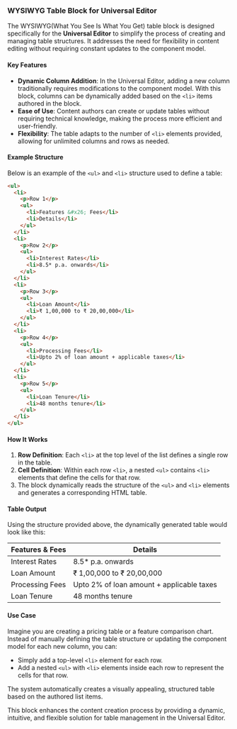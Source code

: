 ### WYSIWYG Table Block for Universal Editor

The WYSIWYG(What You See Is What You Get) table block is designed specifically for the **Universal Editor** to simplify the process of creating and managing table structures. It addresses the need for flexibility in content editing without requiring constant updates to the component model.

#### Key Features
- **Dynamic Column Addition**: In the Universal Editor, adding a new column traditionally requires modifications to the component model. With this block, columns can be dynamically added based on the `<li>` items authored in the block.
- **Ease of Use**: Content authors can create or update tables without requiring technical knowledge, making the process more efficient and user-friendly.
- **Flexibility**: The table adapts to the number of `<li>` elements provided, allowing for unlimited columns and rows as needed.

#### Example Structure
Below is an example of the `<ul>` and `<li>` structure used to define a table:

```html
<ul>
  <li>
    <p>Row 1</p>
    <ul>
      <li>Features &#x26; Fees</li>
      <li>Details</li>
    </ul>
  </li>
  <li>
    <p>Row 2</p>
    <ul>
      <li>Interest Rates</li>
      <li>8.5* p.a. onwards</li>
    </ul>
  </li>
  <li>
    <p>Row 3</p>
    <ul>
      <li>Loan Amount</li>
      <li>₹ 1,00,000 to ₹ 20,00,000</li>
    </ul>
  </li>
  <li>
    <p>Row 4</p>
    <ul>
      <li>Processing Fees</li>
      <li>Upto 2% of loan amount + applicable taxes</li>
    </ul>
  </li>
  <li>
    <p>Row 5</p>
    <ul>
      <li>Loan Tenure</li>
      <li>48 months tenure</li>
    </ul>
  </li>
</ul>
```

#### How It Works
1. **Row Definition**: Each `<li>` at the top level of the list defines a single row in the table.
2. **Cell Definition**: Within each row `<li>`, a nested `<ul>` contains `<li>` elements that define the cells for that row.
3. The block dynamically reads the structure of the `<ul>` and `<li>` elements and generates a corresponding HTML table.

#### Table Output
Using the structure provided above, the dynamically generated table would look like this:

| Features & Fees          | Details                               |
|--------------------------|---------------------------------------|
| Interest Rates           | 8.5* p.a. onwards                    |
| Loan Amount              | ₹ 1,00,000 to ₹ 20,00,000            |
| Processing Fees          | Upto 2% of loan amount + applicable taxes |
| Loan Tenure              | 48 months tenure                     |

#### Use Case
Imagine you are creating a pricing table or a feature comparison chart. Instead of manually defining the table structure or updating the component model for each new column, you can:
- Simply add a top-level `<li>` element for each row.
- Add a nested `<ul>` with `<li>` elements inside each row to represent the cells for that row.

The system automatically creates a visually appealing, structured table based on the authored list items.

This block enhances the content creation process by providing a dynamic, intuitive, and flexible solution for table management in the Universal Editor.
